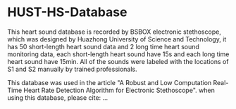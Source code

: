 # HUST-HS-Database
This heart sound database is recorded by BSBOX electronic stethoscope, which was designed by Huazhong University of Science and Technology, it has 50 short-length heart sound data and 2 long time heart sound monitoring data, each short-length heart sound have 15s and each long time heart sound have 15min. All of the sounds were labeled with the locations of S1 and S2 manually by trained professionals.

This database was used in the article "A Robust and Low Computation Real-Time Heart Rate Detection Algorithm for Electronic Stethoscope".
when using this database, please cite:
...
